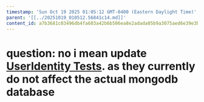 ```yaml
---
timestamp: 'Sun Oct 19 2025 01:05:12 GMT-0400 (Eastern Daylight Time)'
parent: '[[../20251019_010512.56841c14.md]]'
content_id: a7b3681c03496db4fa603a42b6b506ea8e2adada05b9a3075aed6e39e3b7e932
---
```


# question: no i mean update [UserIdentity Tests](/src/concepts/DueStack/UserIdentityConcept.test.ts).  as they currently do not affect the actual mongodb database

